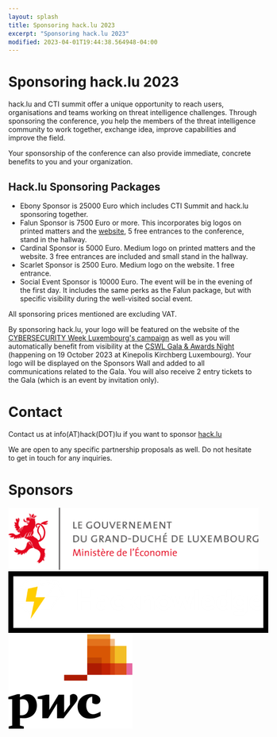 ```yaml
---
layout: splash
title: Sponsoring hack.lu 2023
excerpt: "Sponsoring hack.lu 2023"
modified: 2023-04-01T19:44:38.564948-04:00
---
```


# Sponsoring hack.lu 2023 

hack.lu and CTI summit offer a unique opportunity to reach users, organisations and teams working on threat intelligence challenges. Through sponsoring the conference, you help the members of the threat intelligence community to work together, exchange idea, improve capabilities and improve the field.

Your sponsorship of the conference can also provide immediate, concrete benefits to you and your organization.

## Hack.lu Sponsoring Packages

- Ebony Sponsor is 25000 Euro which includes CTI Summit and hack.lu sponsoring together.
- Falun Sponsor is 7500 Euro or more. This incorporates big logos on printed matters and the [website](https://hack.lu), 5 free entrances to the conference, stand in the hallway.
- Cardinal Sponsor is 5000 Euro. Medium logo on printed matters and the website. 3 free entrances are included and small stand in the hallway.
- Scarlet Sponsor is 2500 Euro. Medium logo on the website. 1 free entrance.
- Social Event Sponsor is 10000 Euro. The event will be in the evening of the first day. It includes the same perks as the Falun package, but with specific visibility during the well-visited social event.

All sponsoring prices mentioned are excluding VAT.

By sponsoring hack.lu, your logo will be featured on the website of the [CYBERSECURITY Week Luxembourg's campaign](https://cswl.lu/) as well as you will automatically benefit from visibility at the [CSWL Gala & Awards Night](https://cswl.lu/gala) (happening on 19 October 2023 at Kinepolis Kirchberg Luxembourg). Your logo will be displayed on the Sponsors Wall and added to all communications related to the Gala. You will also receive 2 entry tickets to the Gala (which is an event by invitation only).

# Contact

Contact us at info(AT)hack(DOT)lu if you want to sponsor [hack.lu](https://hack.lu)

We are open to any specific partnership proposals as well. Do not hesitate to get in touch for any inquiries.

# Sponsors 

<a href="https://meco.gouvernement.lu/"> <img src="/images/logos/GOUV_MECO.jpg" /></a>
<a href="https://hacknowledge.com/"> <img src="/images/logos/hacknowledge.png" style="background-color: black; padding: 10px;"/></a>
<a href="https://www.pwc.lu/"> <img src="/images/logos/PricewaterhouseCoopers_Logo.png" /></a>

